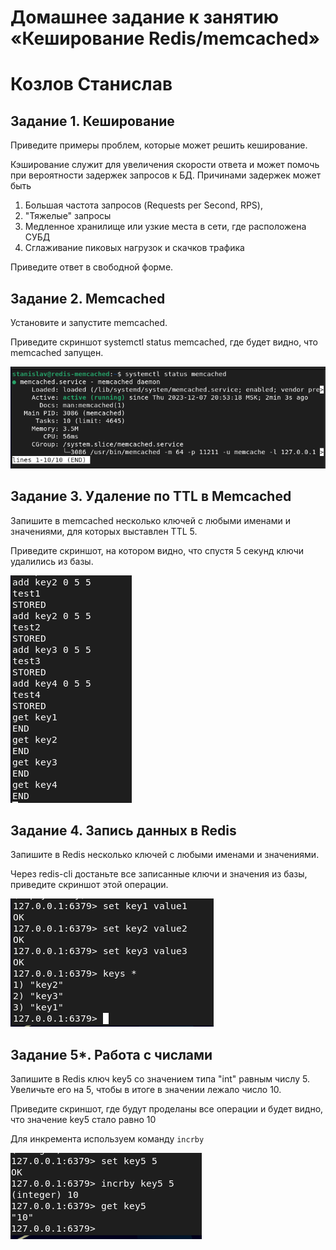 # Домашнее задание к занятию «Кеширование Redis/memcached»

# Козлов Станислав

## Задание 1. Кеширование
Приведите примеры проблем, которые может решить кеширование.

Кэширование служит для увеличения скорости ответа и может помочь при вероятности задержек запросов к БД. Причинами задержек может быть

1. Большая частота запросов (Requests per Second, RPS), 
2. "Тяжелые" запросы
3. Медленное хранилище или узкие места в сети, где расположена СУБД
4. Сглаживание пиковых нагрузок и скачков трафика

Приведите ответ в свободной форме.

## Задание 2. Memcached
Установите и запустите memcached.

Приведите скриншот systemctl status memcached, где будет видно, что memcached запущен.

![text](https://github.com/stkv1/redis/blob/main/img/01.PNG)

## Задание 3. Удаление по TTL в Memcached
Запишите в memcached несколько ключей с любыми именами и значениями, для которых выставлен TTL 5.

Приведите скриншот, на котором видно, что спустя 5 секунд ключи удалились из базы.

![text](https://github.com/stkv1/redis/blob/main/img/05.PNG)

## Задание 4. Запись данных в Redis
Запишите в Redis несколько ключей с любыми именами и значениями.

Через redis-cli достаньте все записанные ключи и значения из базы, приведите скриншот этой операции.

![text](https://github.com/stkv1/redis/blob/main/img/14.PNG)

## Задание 5*. Работа с числами
Запишите в Redis ключ key5 со значением типа "int" равным числу 5. Увеличьте его на 5, чтобы в итоге в значении лежало число 10.

Приведите скриншот, где будут проделаны все операции и будет видно, что значение key5 стало равно 10

Для инкремента используем команду `incrby`

![text](https://github.com/stkv1/redis/blob/main/img/16.PNG)